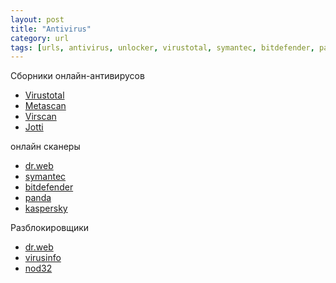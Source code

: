 ```yaml
---
layout: post
title: "Antivirus"
category: url
tags: [urls, antivirus, unlocker, virustotal, symantec, bitdefender, panda, kaspersky, virusinfo]
---
```

Сборники онлайн-антивирусов

- [Virustotal](https://www.virustotal.com)
- [Metascan](https://www.metascan-online.com)
- [Virscan](http://www.virscan.org)
- [Jotti](http://virusscan.jotti.org)

онлайн сканеры

- [dr.web](http://online.drweb.com)
- [symantec](http://security.symantec.com/sscv6/home.asp)
- [bitdefender](http://quickscan.bitdefender.com)
- [panda](http://www.pandasecurity.com/activescan)
- [kaspersky](http://www.kaspersky.ru/virus-scanner)


Разблокировщики

- [dr.web](https://www.drweb.com/xperf/unlocker/)
- [virusinfo](http://virusinfo.info/deblocker/)
- [nod32](http://www.esetnod32.ru/support/winlock/)

